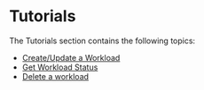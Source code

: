 # Tutorials

The Tutorials section contains the following topics:

- [Create/Update a Workload](create-update-workload.hbs.md)
- [Get Workload Status](get-workload-status.hbs.md)
- [Delete a workload](delete-workload.hbs.md)
